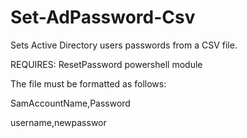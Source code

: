 # Set-AdPassword-Csv

Sets Active Directory users passwords from a CSV file.

REQUIRES: ResetPassword powershell module

The file must be formatted as follows:

SamAccountName,Password

username,newpasswor
